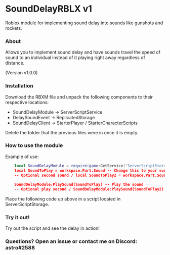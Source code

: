 # SoundDelayRBLX v1
Roblox module for implementing sound delay into sounds like gunshots and rockets.

### About
Allows you to implement sound delay and have sounds travel the speed of sound to an individual instead of it playing right away regardless of distance. 

(Version v1.0.0)

### Installation
Download the RBXM file and unpack the following components to their respective locations:

* SoundDelayModule -> ServerScriptService
* DelaySoundEvent -> ReplicatedStorage
* SoundDelayClient -> StarterPlayer / StarterCharacterScripts
    
Delete the folder that the previous files were in once it is empty.

### How to use the module
Example of use:
```lua
    local SoundDelayModule = require(game:GetService("ServerScriptStorage):WaitForChild("SoundDelayModule")) -- Require the module 
    local SoundToPlay = workspace.Part.Sound -- Change this to your sound location AND MAKE SURE IT IS INSIDE OF A PART OR THE SCRIPT WILL NOT WORK
    -- Optional second sound / local SoundToPlay2 = workspace.Part.Sound2
    
    SoundDelayModule:PlaySound(SoundToPlay) -- Play the sound
    -- Optional play second / SoundDelayModule:PlaySound(SoundToPlay2)
 ```
Place the following code up above in a script located in ServerScriptStorage.

### Try it out!
Try out the script and see the delay in action!

### Questions?  Open an issue or contact me on Discord: astro#2588
